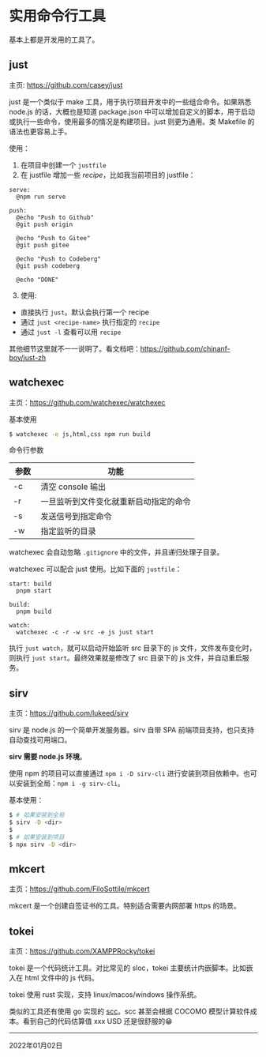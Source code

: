 # 实用命令行工具

基本上都是开发用的工具了。

## just

主页: https://github.com/casey/just

just 是一个类似于 make 工具，用于执行项目开发中的一些组合命令。如果熟悉 node.js 的话，大概也是知道 package.json 中可以增加自定义的脚本，用于启动或执行一些命令，使用最多的情况是构建项目。just 则更为通用。类 Makefile 的语法也更容易上手。

使用：

1. 在项目中创建一个 `justfile`
2. 在 justfile 增加一些 *recipe*，比如我当前项目的 justfile：

```justfile
serve:
  @npm run serve

push:
  @echo "Push to Github"
  @git push origin

  @echo "Push to Gitee"
  @git push gitee
  
  @echo "Push to Codeberg"
  @git push codeberg

  @echo "DONE"

```

3. 使用:

  - 直接执行 `just`。默认会执行第一个 recipe
  - 通过 `just <recipe-name>` 执行指定的 `recipe`
  - 通过 `just -l` 查看可以用 `recipe`

其他细节这里就不一一说明了。看文档吧：https://github.com/chinanf-boy/just-zh

## watchexec

主页：https://github.com/watchexec/watchexec

基本使用

```sh
$ watchexec -e js,html,css npm run build
```

命令行参数

| 参数 | 功能 |
|-----|------|
| -c  | 清空 console 输出 |
| -r  | 一旦监听到文件变化就重新启动指定的命令 |
| -s <SINGLE> | 发送信号到指定命令 |
| -w <DIR> | 指定监听的目录 |

watchexec 会自动忽略 `.gitignore` 中的文件，并且递归处理子目录。

watchexec 可以配合 just 使用。比如下面的 `justfile`：

```justfile
start: build
  pnpm start

build:
  pnpm build

watch:
  watchexec -c -r -w src -e js just start

```

执行 `just watch`，就可以启动开始监听 src 目录下的 js 文件，文件发布变化时，则执行 `just start`。最终效果就是修改了 src 目录下的 js 文件，并自动重启服务。

## sirv

主页：https://github.com/lukeed/sirv

sirv 是 node.js 的一个简单开发服务器。sirv 自带 SPA 前端项目支持，也只支持自动查找可用端口。

**sirv 需要 node.js 环境**。

使用 npm 的项目可以直接通过 `npm i -D sirv-cli` 进行安装到项目依赖中。也可以安装到全局：`npm i -g sirv-cli`。

基本使用：

```sh
$ # 如果安装到全局
$ sirv -D <dir>
$
$ # 如果安装到项目
$ npx sirv -D <dir>
```

## mkcert

主页：https://github.com/FiloSottile/mkcert

mkcert 是一个创建自签证书的工具。特别适合需要内网部署 https 的场景。

## tokei

主页：https://github.com/XAMPPRocky/tokei

tokei 是一个代码统计工具。对比常见的 sloc，tokei 主要统计内嵌脚本。比如嵌入在 html 文件中的 js 代码。

tokei 使用 rust 实现，支持 linux/macos/windows 操作系统。

类似的工具还有使用 go 实现的 [scc](scc)。scc 甚至会根据 COCOMO 模型计算软件成本。看到自己的代码估算值 xxx USD 还是很舒服的😁

[scc]: https://github.com/boyter/scc

---

2022年01月02日